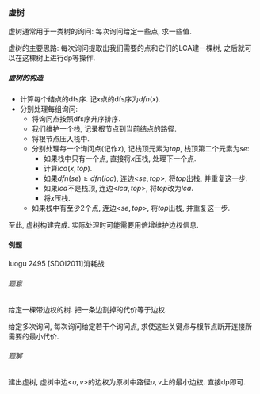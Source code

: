 ### 虚树

虚树通常用于一类树的询问: 每次询问给定一些点, 求一些值.

虚树的主要思路: 每次询问提取出我们需要的点和它们的LCA建一棵树, 之后就可以在这棵树上进行dp等操作.

##### 虚树的构造

* 计算每个结点的dfs序. 记$x$点的dfs序为$dfn(x)$.
* 分别处理每组询问:
  * 将询问点按照dfs序升序排序.
  * 我们维护一个栈, 记录根节点到当前结点的路径.
  * 将根节点压入栈中.
  * 分别处理每一个询问点(记作$x$), 记栈顶元素为$top$, 栈顶第二个元素为$se$:
    * 如果栈中只有一个点, 直接将$x$压栈, 处理下一个点.
    * 计算$lca(x,top)$. 
    * 如果$dfn(se)\ge dfn(lca)$, 连边<$se,top$>, 将$top$出栈, 并重复这一步.
    * 如果$lca$不是栈顶, 连边<$lca,top$>, 将$top$改为$lca$.
    * 将$x$压栈.
  * 如果栈中有至少2个点, 连边<$se,top$>, 将$top$出栈, 并重复这一步.

至此, 虚树构建完成. 实际处理时可能需要用倍增维护边权信息.



#### 例题

luogu 2495 [SDOI2011]消耗战

###### 题意

给定一棵带边权的树. 把一条边割掉的代价等于边权.

给定多次询问, 每次询问给定若干个询问点, 求使这些关键点与根节点断开连接所需要的最小代价.

###### 题解

建出虚树, 虚树中边<$u,v$>的边权为原树中路径$u,v$上的最小边权. 直接dp即可.